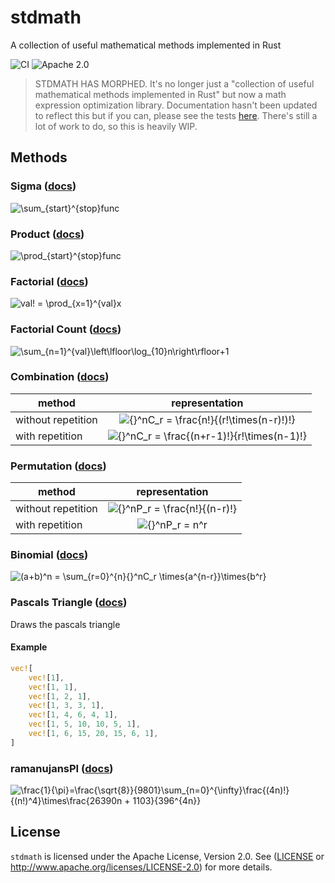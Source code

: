 # stdmath

A collection of useful mathematical methods implemented in Rust

![CI](https://github.com/miraclx/stdmath/workflows/CI/badge.svg) ![Apache 2.0](https://img.shields.io/github/license/miraclx/stdmath)

> STDMATH HAS MORPHED. It's no longer just a "collection of useful mathematical methods implemented in Rust" but now a math expression optimization library. Documentation hasn't been updated to reflect this but if you can, please see the tests [here](https://github.com/miraclx/stdmath/blob/master/src/core.rs). There's still a lot of work to do, so this is heavily WIP.

## Methods

### Sigma ([docs][sigma])

<img src="https://render.githubusercontent.com/render/math?math=%5Cdisplaystyle+%5Csum_%7Bstart%7D%5E%7Bstop%7Dfunc" alt="\sum_{start}^{stop}func">

### Product ([docs][product])

<img src="https://render.githubusercontent.com/render/math?math=%5Cdisplaystyle+%5Cprod_%7Bstart%7D%5E%7Bstop%7Dfunc" alt="\prod_{start}^{stop}func">

### Factorial ([docs][factorial])

<img src="https://render.githubusercontent.com/render/math?math=%5Cdisplaystyle+val%21+%3D+%5Cprod_%7Bx%3D1%7D%5E%7Bval%7Dx" alt="val! = \prod_{x=1}^{val}x">

### Factorial Count ([docs][factorial_count])

<img src="https://render.githubusercontent.com/render/math?math=%5Cdisplaystyle+%5Csum_%7Bn%3D1%7D%5E%7Bval%7D%5Cleft%5Clfloor%5Clog_%7B10%7Dn%5Cright%5Crfloor%2B1" alt="\sum_{n=1}^{val}\left\lfloor\log_{10}n\right\rfloor+1">

### Combination ([docs][combination])

method             | representation
------------------ | :------------:
without repetition | <img src="https://render.githubusercontent.com/render/math?math=%5Cdisplaystyle+%7B%7D%5EnC_r+%3D+%5Cfrac%7Bn%21%7D%7B%28r%21%5Ctimes%28n-r%29%21%29%21%7D" alt="{}^nC_r = \frac{n!}{(r!\times(n-r)!)!}">
with repetition    | <img src="https://render.githubusercontent.com/render/math?math=%5Cdisplaystyle+%7B%7D%5EnC_r+%3D+%5Cfrac%7B%28n%2Br-1%29%21%7D%7Br%21%5Ctimes%28n-1%29%21%7D" alt="{}^nC_r = \frac{(n+r-1)!}{r!\times(n-1)!}">

### Permutation ([docs][permutation])

method             | representation
------------------ | :------------:
without repetition | <img src="https://render.githubusercontent.com/render/math?math=%5Cdisplaystyle+%7B%7D%5EnP_r+%3D+%5Cfrac%7Bn%21%7D%7B%28n-r%29%21%7D" alt="{}^nP_r = \frac{n!}{(n-r)!}">
with repetition    | <img src="https://render.githubusercontent.com/render/math?math=%5Cdisplaystyle+%7B%7D%5EnP_r+%3D+n%5Er" alt="{}^nP_r = n^r">

### Binomial ([docs][binomial])

<img src= "https://render.githubusercontent.com/render/math?math=%5Cdisplaystyle+%28a%2Bb%29%5En+%3D+%5Csum_%7Br%3D0%7D%5E%7Bn%7D%7B%7D%5EnC_r+%5Ctimes%7Ba%5E%7Bn-r%7D%7D%5Ctimes%7Bb%5Er%7D" alt="(a+b)^n = \sum_{r=0}^{n}{}^nC_r \times{a^{n-r}}\times{b^r}">

### Pascals Triangle ([docs][pascals])

Draws the pascals triangle

#### Example

``` rust
vec![
    vec![1],
    vec![1, 1],
    vec![1, 2, 1],
    vec![1, 3, 3, 1],
    vec![1, 4, 6, 4, 1],
    vec![1, 5, 10, 10, 5, 1],
    vec![1, 6, 15, 20, 15, 6, 1],
]
```

### ramanujansPI ([docs][ramanujansPI])

<img src="https://render.githubusercontent.com/render/math?math=%5Cdisplaystyle+%5Cfrac%7B1%7D%7B%5Cpi%7D%3D%5Cfrac%7B%5Csqrt%7B8%7D%7D%7B9801%7D%5Csum_%7Bn%3D0%7D%5E%7B%5Cinfty%7D%5Cfrac%7B%284n%29%21%7D%7B%28n%21%29%5E4%7D%5Ctimes%5Cfrac%7B26390n+%2B+1103%7D%7B396%5E%7B4n%7D%7D" alt="\frac{1}{\pi}=\frac{\sqrt{8}}{9801}\sum_{n=0}^{\infty}\frac{(4n)!}{(n!)^4}\times\frac{26390n + 1103}{396^{4n}}">

## License

`stdmath` is licensed under the Apache License, Version 2.0.
See ([LICENSE](LICENSE) or <http://www.apache.org/licenses/LICENSE-2.0>) for more details.

[binomial]: https://miraclx.github.io/stdmath/math/fn.binomial.html
[combination]: https://miraclx.github.io/stdmath/math/fn.combination.html
[factorial]: https://miraclx.github.io/stdmath/math/fn.factorial.html
[factorial_count]: https://miraclx.github.io/stdmath/math/fn.factorial_count.html
[pascals]: https://miraclx.github.io/stdmath/math/fn.pascals.html
[permutation]: https://miraclx.github.io/stdmath/math/fn.permutation.html
[product]: https://miraclx.github.io/stdmath/math/fn.product.html
[ramanujansPI]: https://miraclx.github.io/stdmath/math/fn.ramanujansPI.html
[sigma]: https://miraclx.github.io/stdmath/math/fn.sigma.html
